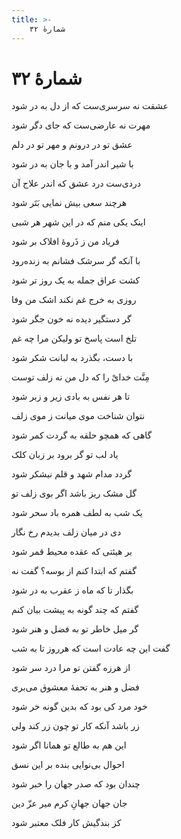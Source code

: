 ```yaml
---
title: >-
    شمارهٔ ۳۲
---
```

# شمارهٔ ۳۲

<div class="b" id="bn1"><div class="m1"><p>عشقت نه سرسری‌ست که از دل به در شود</p></div>
<div class="m2"><p>مهرت نه عارضی‌ست که جای دگر شود</p></div></div>
<div class="b" id="bn2"><div class="m1"><p>عشق تو در درونم و مهر تو در دلم</p></div>
<div class="m2"><p>با شیر اندر آمد و با جان به در شود</p></div></div>
<div class="b" id="bn3"><div class="m1"><p>دردی‌ست درد عشق که اندر علاج آن</p></div>
<div class="m2"><p>هرچند سعی بیش نمایی بَتَر شود</p></div></div>
<div class="b" id="bn4"><div class="m1"><p>اینک یکی منم که در این شهر هر شبی</p></div>
<div class="m2"><p>فریاد من ز ذَروهٔ افلاک بر شود</p></div></div>
<div class="b" id="bn5"><div class="m1"><p>با آنکه گر سرشک فشانم به زنده‌رود</p></div>
<div class="m2"><p>کشت عراق جمله به یک روز تر شود</p></div></div>
<div class="b" id="bn6"><div class="m1"><p>روزی به خرج غم نکند اشک من وفا</p></div>
<div class="m2"><p>گر دستگیر دیده نه خون جگر شود</p></div></div>
<div class="b" id="bn7"><div class="m1"><p>تلخ است پاسخ تو ولیکن مرا چه غم</p></div>
<div class="m2"><p>با دست، بگذرد به لبانت شکر شود</p></div></div>
<div class="b" id="bn8"><div class="m1"><p>مِنَّت خدایْ را که دل من نه زلف توست</p></div>
<div class="m2"><p>تا هر نفس به بادی زیر و زبر شود</p></div></div>
<div class="b" id="bn9"><div class="m1"><p>نتوان شناخت موی میانت ز موی زلف</p></div>
<div class="m2"><p>گاهی که همچو حلقه به گردت کمر شود</p></div></div>
<div class="b" id="bn10"><div class="m1"><p>یاد لب تو گر برود بر زبان کلک</p></div>
<div class="m2"><p>گردد مدام شهد و قلم نیشکر شود</p></div></div>
<div class="b" id="bn11"><div class="m1"><p>گل مشک ریز باشد اگر بوی زلف تو</p></div>
<div class="m2"><p>یک شب به لطف همره باد سحر شود</p></div></div>
<div class="b" id="bn12"><div class="m1"><p>دی در میان زلف بدیدم رخ نگار</p></div>
<div class="m2"><p>بر هیئتی که عقده محیط قمر شود</p></div></div>
<div class="b" id="bn13"><div class="m1"><p>گفتم که ابتدا کنم از بوسه؟ گفت نه</p></div>
<div class="m2"><p>بگذار تا که ماه ز عقرب به در شود</p></div></div>
<div class="b" id="bn14"><div class="m1"><p>گفتم که چند گونه به پیشت بیان کنم</p></div>
<div class="m2"><p>گر میل خاطر تو به فضل و هنر شود</p></div></div>
<div class="b" id="bn15"><div class="m1"><p>گفت این چه عادت است که هرروز تا به شب</p></div>
<div class="m2"><p>از هرزه گفتن تو مرا درد سر شود</p></div></div>
<div class="b" id="bn16"><div class="m1"><p>فضل و هنر به تحفهٔ معشوق می‌بری</p></div>
<div class="m2"><p>خود مرد کی بود که بدین گونه خر شود</p></div></div>
<div class="b" id="bn17"><div class="m1"><p>زر باشد آنکه کار تو چون زر کند ولی</p></div>
<div class="m2"><p>این هم به طالع تو همانا اگر شود</p></div></div>
<div class="b" id="bn18"><div class="m1"><p>احوال بی‌نوایی بنده بر این نسق</p></div>
<div class="m2"><p>چندان بود که صدر جهان را خبر شود</p></div></div>
<div class="b" id="bn19"><div class="m1"><p>جان جهان جهانِ کرم میر عزّ دین</p></div>
<div class="m2"><p>کز بندگیش کار فلک معتبر شود</p></div></div>
